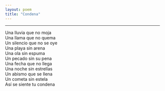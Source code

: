 ```yaml
---
layout: poem
title: "Condena"
---
```


-----

Una lluvia que no moja<br>
Una llama que no quema<br>
Un silencio que no se oye<br>
Una playa sin arena<br>
Una ola sin espuma<br>
Un pecado sin su pena<br>
Una fecha que no llega<br>
Una noche sin estrellas<br>
Un abismo que se llena<br>
Un cometa sin estela<br>
Así se siente tu condena
